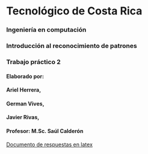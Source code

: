 # Tecnológico de Costa Rica
### Ingeniería en computación 
### Introducción al reconocimiento de patrones
### Trabajo práctico 2
#### Elaborado por:
####    Ariel Herrera,
####    German Vives,
####    Javier Rivas,

#### Profesor: M.Sc. Saúl Calderón
[Documento de respuestas en latex](https://www.overleaf.com/read/qpdvfhdbdwvk)

